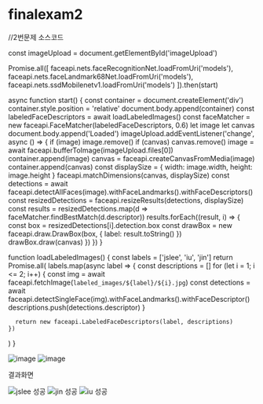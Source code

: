 # finalexam2

//2번문제 소스코드



const imageUpload = document.getElementById('imageUpload')

Promise.all([
  faceapi.nets.faceRecognitionNet.loadFromUri('models'),
  faceapi.nets.faceLandmark68Net.loadFromUri('models'),
  faceapi.nets.ssdMobilenetv1.loadFromUri('models')
]).then(start)

async function start() {
  const container = document.createElement('div')
  container.style.position = 'relative'
  document.body.append(container)
  const labeledFaceDescriptors = await loadLabeledImages()
  const faceMatcher = new faceapi.FaceMatcher(labeledFaceDescriptors, 0.6)
  let image
  let canvas
  document.body.append('Loaded')
  imageUpload.addEventListener('change', async () => {
    if (image) image.remove()
    if (canvas) canvas.remove()
    image = await faceapi.bufferToImage(imageUpload.files[0])
    container.append(image)
    canvas = faceapi.createCanvasFromMedia(image)
    container.append(canvas)
    const displaySize = { width: image.width, height: image.height }
    faceapi.matchDimensions(canvas, displaySize)
    const detections = await faceapi.detectAllFaces(image).withFaceLandmarks().withFaceDescriptors()
    const resizedDetections = faceapi.resizeResults(detections, displaySize)
    const results = resizedDetections.map(d => faceMatcher.findBestMatch(d.descriptor))
    results.forEach((result, i) => {
      const box = resizedDetections[i].detection.box
      const drawBox = new faceapi.draw.DrawBox(box, { label: result.toString() })
      drawBox.draw(canvas)
    })
  })
}

function loadLabeledImages() {
  const labels = ['jslee', 'iu', 'jin']
  return Promise.all(
    labels.map(async label => {
      const descriptions = []
      for (let i = 1; i <= 2; i++) {
          const img = await faceapi.fetchImage(`labeled_images/${label}/${i}.jpg`)
        const detections = await faceapi.detectSingleFace(img).withFaceLandmarks().withFaceDescriptor()
        descriptions.push(detections.descriptor)
      }

      return new faceapi.LabeledFaceDescriptors(label, descriptions)
    })
  )
}



![image](https://user-images.githubusercontent.com/102511020/206527932-be9be46a-36f3-470a-9623-3ce49f0c12af.png)
![image](https://user-images.githubusercontent.com/102511020/206527966-dfa45837-60cd-47ee-8b07-edb35bd17f89.png)




결과화면




![jslee 성공](https://user-images.githubusercontent.com/102511020/206528023-b14e8b0e-c83e-48e6-9d93-6ca351262924.png)
![jin 성공](https://user-images.githubusercontent.com/102511020/206528032-322c9a01-26d4-42a3-8901-ea3daa758169.png)
![iu 성공](https://user-images.githubusercontent.com/102511020/206528043-80de1ad4-0cab-478f-8347-d7bf8ca262ed.png)



